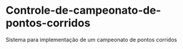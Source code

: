 # Controle-de-campeonato-de-pontos-corridos
Sistema para implementação de um campeonato de pontos corridos

